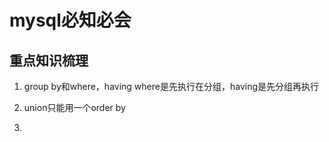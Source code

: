 # mysql必知必会

## 重点知识梳理

1. group by和where，having
   where是先执行在分组，having是先分组再执行

2. union只能用一个order by
3. 